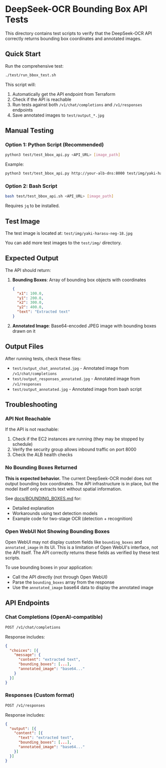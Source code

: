 # DeepSeek-OCR Bounding Box API Tests

This directory contains test scripts to verify that the DeepSeek-OCR API correctly returns bounding box coordinates and annotated images.

## Quick Start

Run the comprehensive test:

```bash
./test/run_bbox_test.sh
```

This script will:
1. Automatically get the API endpoint from Terraform
2. Check if the API is reachable
3. Run tests against both `/v1/chat/completions` and `/v1/responses` endpoints
4. Save annotated images to `test/output_*.jpg`

## Manual Testing

### Option 1: Python Script (Recommended)

```bash
python3 test/test_bbox_api.py <API_URL> [image_path]
```

Example:
```bash
python3 test/test_bbox_api.py http://your-alb-dns:8000 test/img/yaki-harasu-neg-18.jpg
```

### Option 2: Bash Script

```bash
bash test/test_bbox_api.sh <API_URL> [image_path]
```

Requires `jq` to be installed.

## Test Image

The test image is located at: `test/img/yaki-harasu-neg-18.jpg`

You can add more test images to the `test/img/` directory.

## Expected Output

The API should return:

1. **Bounding Boxes**: Array of bounding box objects with coordinates
   ```json
   {
     "x1": 100.0,
     "y1": 200.0,
     "x2": 300.0,
     "y2": 400.0,
     "text": "Extracted text"
   }
   ```

2. **Annotated Image**: Base64-encoded JPEG image with bounding boxes drawn on it

## Output Files

After running tests, check these files:
- `test/output_chat_annotated.jpg` - Annotated image from `/v1/chat/completions`
- `test/output_responses_annotated.jpg` - Annotated image from `/v1/responses`
- `test/output_annotated.jpg` - Annotated image from bash script

## Troubleshooting

### API Not Reachable

If the API is not reachable:
1. Check if the EC2 instances are running (they may be stopped by schedule)
2. Verify the security group allows inbound traffic on port 8000
3. Check the ALB health checks

### No Bounding Boxes Returned

**This is expected behavior.** The current DeepSeek-OCR model does not output bounding box coordinates. The API infrastructure is in place, but the model itself only extracts text without spatial information.

See [docs/BOUNDING_BOXES.md](../docs/BOUNDING_BOXES.md) for:
- Detailed explanation
- Workarounds using text detection models
- Example code for two-stage OCR (detection + recognition)

### Open WebUI Not Showing Bounding Boxes

Open WebUI may not display custom fields like `bounding_boxes` and `annotated_image` in its UI. This is a limitation of Open WebUI's interface, not the API itself. The API correctly returns these fields as verified by these test scripts.

To use bounding boxes in your application:
- Call the API directly (not through Open WebUI)
- Parse the `bounding_boxes` array from the response
- Use the `annotated_image` base64 data to display the annotated image

## API Endpoints

### Chat Completions (OpenAI-compatible)

```bash
POST /v1/chat/completions
```

Response includes:
```json
{
  "choices": [{
    "message": {
      "content": "extracted text",
      "bounding_boxes": [...],
      "annotated_image": "base64..."
    }
  }]
}
```

### Responses (Custom format)

```bash
POST /v1/responses
```

Response includes:
```json
{
  "output": [{
    "content": [{
      "text": "extracted text",
      "bounding_boxes": [...],
      "annotated_image": "base64..."
    }]
  }]
}
```
